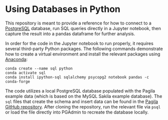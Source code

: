 # Using Databases in Python

This repository is meant to provide a reference for how to connect to a [PostgreSQL](https://www.postgresql.org/) database, run SQL queries directly in a Jupyter notebook, then capture the result into a pandas dataframe for further analysis.

In order for the code in the Jupyter notebook to run properly, it requires several third-party Python packages. The following commands demonstrate how to create a virtual environment and install the relevant packages using [Anaconda](https://www.anaconda.com/):


```shell
conda create --name sql python
conda activate sql
conda install ipython-sql sqlalchemy psycopg2 notebook pandas -c conda-forge
```

The code utilizes a local PostgreSQL database populated with the Pagila example data (which is based on the MySQL Sakila example database). The `sql` files that create the schema and insert data can be found in the [Pagila GitHub repository](https://github.com/devrimgunduz/pagila). After cloning the repository, run the relevant file via `psql` or load the file directly into PGAdmin to recreate the database locally.

<!--
TODO:
- Jupyter notebook
- Connect to DB in various ways
- Example SQL queries
- Save query into pandas DB and create visualizations

-->
